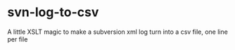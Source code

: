 # svn-log-to-csv
A little XSLT magic to make a subversion xml log turn into a csv file, one line per file
